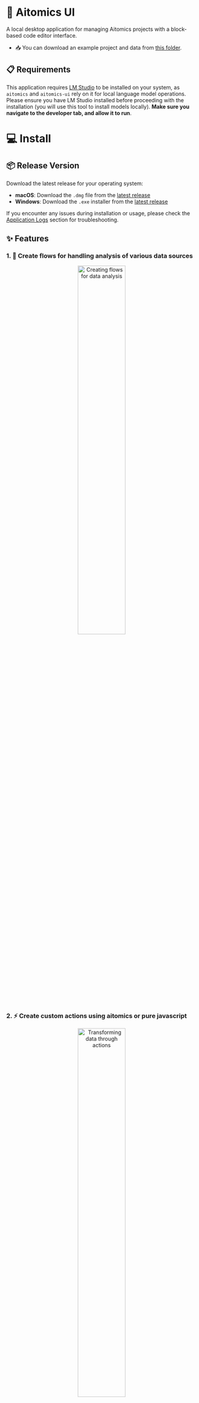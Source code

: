 # 🧬 Aitomics UI

A local desktop application for managing Aitomics projects with a block-based code editor interface.

- 📥 You can download an example project and data from [this folder](https://github.com/sebastiannicolajsen/aitomics-ui/tree/main/data).


## 📋 Requirements

This application requires [LM Studio](https://lmstudio.ai/) to be installed on your system, as `aitomics` and `aitomics-ui` rely on it for local language model operations. Please ensure you have LM Studio installed before proceeding with the installation (you will use this tool to install models locally). **Make sure you navigate to the developer tab, and allow it to run**.

# 💻 Install

## 📦 Release Version
Download the latest release for your operating system:
- **macOS**: Download the `.dmg` file from the [latest release](https://github.com/aitomics/aitomics-ui/releases/latest)
- **Windows**: Download the `.exe` installer from the [latest release](https://github.com/aitomics/aitomics-ui/releases/latest)

If you encounter any issues during installation or usage, please check the [Application Logs](#application-logs) section for troubleshooting.


## ✨ Features

### 1. 🔄 Create flows for handling analysis of various data sources

<div align="center">
  <img src="docs/assets/gifs/aitomics-1.gif" width="50%" alt="Creating flows for data analysis">
</div>

### 2. ⚡ Create custom actions using aitomics or pure javascript

<div align="center">
  <img src="docs/assets/gifs/aitomics-2.gif" width="50%" alt="Transforming data through actions">
</div>

### 3. 🤖 Execute your flows using various llms

<div align="center">
  <img src="docs/assets/gifs/aitomics-3.gif" width="50%" alt="Executing flows with LLMs">
</div>

### 4. 📊 Get detailed feedback during execution

<div align="center">
  <img src="docs/assets/gifs/aitomics-4.gif" width="50%" alt="Detailed feedback">
</div>


### 🎯 Further, you can...
- Export different formats, including rich data formats from `aitomics` to track changes.
- Export the code to run yourself or modify it.
- Do any kind of programmatic transformation while retaining traces.


## 🛠️ Development Setup

Follow these steps to set up the development environment:

1. **�� Prerequisites**
   - Install [Node.js](https://nodejs.org/) (LTS version recommended)
   - Install [Git](https://git-scm.com/downloads)
   - A code editor (like [Visual Studio Code](https://code.visualstudio.com/))

2. **📥 Clone the Repository**
   ```bash
   # Clone the repository
   git clone https://github.com/aitomics/aitomics-ui.git
   
   # Navigate into the project directory
   cd aitomics-ui
   ```

3. **📦 Install Dependencies**
   ```bash
   # Install main dependencies
   npm install
   
   # Install renderer dependencies
   cd src/renderer
   npm install
   cd ../..  # Return to root directory
   ```

4. **🚀 Start Development Server**
   ```bash
   # Start the application in development mode
   npm run dev
   ```

The application should now open in development mode with hot reloading enabled. Any changes you make to the code will automatically refresh the application.

If you encounter any issues during setup or development, please check the [Application Logs](#application-logs) section for troubleshooting.



## 🏗️ Building and Running

### 🔧 Development Mode
Run the application in development mode with hot reloading:
```bash
npm run dev
```

### 🏭 Production Build (Local)
Build and run the application in production mode locally:
```bash
# Build the application (includes preparing flow dependencies)
NODE_ENV=production npm run build

# Run the production build
NODE_ENV=production npm start
```

### 📦 Production Package
Create a distributable package of the application:
```bash
# This will build the application and create installers/packages
npm run package-app
```

### 🔄 Flow Dependencies
The application uses a script to prepare flow dependencies during the build process. This ensures that all required packages are available for flow execution. The dependencies are:
- Prepared during the build process
- Stored in `build/flow-dependencies`
- Included in the final application package
- Automatically used by the application when executing flows

You can manually prepare the dependencies (if needed) using:
```bash
npm run prepare-flow-deps
```

## 📁 Project Structure

- 📄 `main.js` - Main Electron process
- 📂 `src/renderer/` - React application
  - 🧩 `src/components/` - React components
  - 📝 `src/types/` - TypeScript type definitions
  - 🔌 `src/preload.ts` - Electron preload script
- 📜 `scripts/` - Build and utility scripts
  - 🔧 `prepare-flow-deps.js` - Script for preparing flow dependencies
  - 🚀 `release.js` - Script for handling releases

## 📝 Application Logs

The application logs contain detailed information about:
- 📊 Application startup and initialization
- 🔄 Flow execution and processing
- ⚠️ Error messages and stack traces
- 👥 UI state changes and user interactions

Logs are appended to the file each time the application runs, with timestamps and log levels (INFO, ERROR, WARN, DEBUG).

### 📂 Log File Locations

#### 🍎 macOS
- Log file: `~/Library/Application Support/aitomics-ui/app.log`
- Console.app: Search for "Aitomics UI" to view all logs including system-level information

#### 🪟 Windows
- Log file: `%APPDATA%\Aitomics UI\app.log`
- Event Viewer: Application logs can be found under "Windows Logs" > "Application"